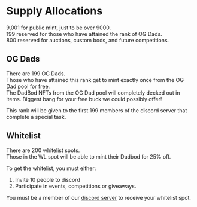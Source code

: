 # Supply Allocations
9,001 for public mint, just to be over 9000.  
199 reserved for those who have attained the rank of OG Dads.  
800 reserved for auctions, custom bods, and future competitions.  

## OG Dads
There are 199 OG Dads.  
Those who have attained this rank get to mint exactly once from the OG Dad pool for free.  
The DadBod NFTs from the OG Dad pool will completely decked out in items. Biggest bang for your free buck we could possibly offer!  

This rank will be given to the first 199 members of the discord server that complete a special task.  

## Whitelist
There are 200 whitelist spots.  
Those in the WL spot will be able to mint their Dadbod for 25% off.  

To get the whitelist, you must either:  

1. Invite 10 people to discord
2. Participate in events, competitions or giveaways.

You must be a member of our [discord server](https://discord.gg/Aun5YcvKWc) to receive your whitelist spot.
